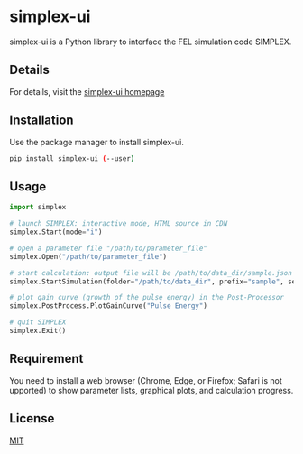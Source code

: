 # simplex-ui

simplex-ui is a Python library to interface the FEL simulation code SIMPLEX.

## Details

For details, visit the [simplex-ui homepage](https://spectrax.org/simplex/app/3.1/python/docs/)

## Installation

Use the package manager to install simplex-ui.

```bash
pip install simplex-ui (--user)
```

## Usage

```python
import simplex

# launch SIMPLEX: interactive mode, HTML source in CDN
simplex.Start(mode="i")

# open a parameter file "/path/to/parameter_file"
simplex.Open("/path/to/parameter_file")

# start calculation: output file will be /path/to/data_dir/sample.json
simplex.StartSimulation(folder="/path/to/data_dir", prefix="sample", serial=-1)

# plot gain curve (growth of the pulse energy) in the Post-Processor
simplex.PostProcess.PlotGainCurve("Pulse Energy")

# quit SIMPLEX
simplex.Exit()
```

## Requirement
You need to install a web browser (Chrome, Edge, or Firefox; Safari is not upported) to show parameter lists, graphical plots, and calculation progress. 

## License

[MIT](https://choosealicense.com/licenses/mit/)